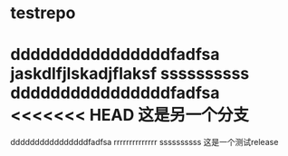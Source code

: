 # testrepo
ddddddddddddddddfadfsa
jaskdlfjlskadjflaksf
ssssssssss
ddddddddddddddddfadfsa
<<<<<<< HEAD
这是另一个分支
=======
ddddddddddddddddfadfsa
rrrrrrrrrrrrrr
ssssssssss
这是一个测试release
